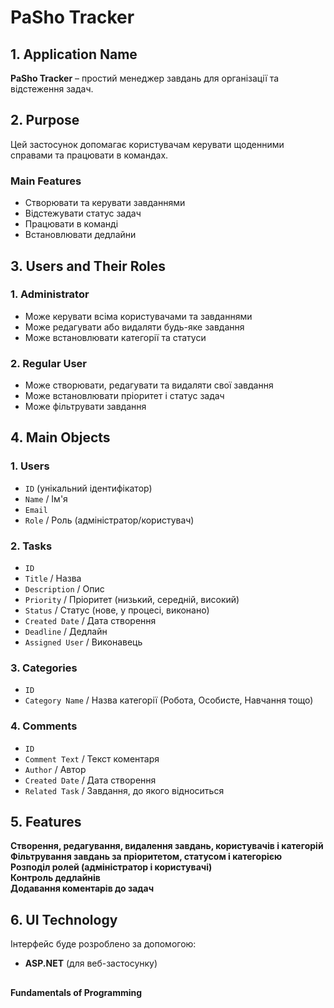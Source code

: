 # **PaSho Tracker**  

## 1. Application Name 
**PaSho Tracker** – простий менеджер завдань для організації та відстеження задач.  

## 2. Purpose
Цей застосунок допомагає користувачам керувати щоденними справами та працювати в командах.  

### **Main Features**  
- Створювати та керувати завданнями  
- Відстежувати статус задач  
- Працювати в команді  
- Встановлювати дедлайни  

## 3. Users and Their Roles   

### 1. Administrator
- Може керувати всіма користувачами та завданнями  
- Може редагувати або видаляти будь-яке завдання  
- Може встановлювати категорії та статуси  

### 2. Regular User   
- Може створювати, редагувати та видаляти свої завдання  
- Може встановлювати пріоритет і статус задач  
- Може фільтрувати завдання  

## 4. Main Objects 

### **1. Users**  
- `ID` (унікальний ідентифікатор)  
- `Name` / Ім'я  
- `Email`  
- `Role` / Роль (адміністратор/користувач)  

### **2. Tasks**  
- `ID`  
- `Title` / Назва  
- `Description` / Опис  
- `Priority`  / Пріоритет (низький, середній, високий)  
- `Status`  / Статус (нове, у процесі, виконано)  
- `Created Date` / Дата створення  
- `Deadline` / Дедлайн  
- `Assigned User` / Виконавець  

### **3. Categories**  
- `ID`  
- `Category Name`  / Назва категорії (Робота, Особисте, Навчання тощо)  

### **4. Comments**  
- `ID`  
- `Comment Text` / Текст коментаря  
- `Author` / Автор  
- `Created Date` / Дата створення  
- `Related Task` / Завдання, до якого відноситься  

## 5. Features   

**Створення, редагування, видалення завдань, користувачів і категорій**  
**Фільтрування завдань за пріоритетом, статусом і категорією**  
**Розподіл ролей (адміністратор і користувачі)**  
**Контроль дедлайнів**  
**Додавання коментарів до задач**  

## 6. UI Technology
Інтерфейс буде розроблено за допомогою:  

- **ASP.NET** (для веб-застосунку)

## 
**Fundamentals of Programming**
